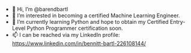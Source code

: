 - 👋 Hi, I’m @barendbartl
- 👀 I’m interested in becoming a certified Machine Learning Engineer. 
- 🌱 I’m currently learning Python and hope to obtain my Certified Entry-Level Python Programmer certification soon.
- 📫 I can be reached via my LinkedIn profile: https://www.linkedin.com/in/bennitt-bartl-226108144/

<!---
barendbartl/barendbartl is a ✨ special ✨ repository because its `README.md` (this file) appears on your GitHub profile.
You can click the Preview link to take a look at your changes.
--->
